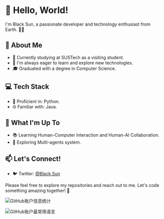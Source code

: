 # 👋 Hello, World!

I'm Black Sun, a passionate developer and technology enthusiast from Earth. 👨‍💻

## 🚀 About Me

- 💼 Currently studying at SUSTech as a visiting student.
- 🌱 I'm always eager to learn and explore new technologies.
- 🎓 Graduated with a degree in Computer Science.

## 💻 Tech Stack

- 🚀 Proficient in: Python.
- 🌐 Familiar with: Java.

## 🌟 What I'm Up To

- 📚 Learning Human-Computer Interaction and Human-AI Collaboration.
- 🤔 Exploring Multi-agents system.

## 📫 Let's Connect!

- 🐦 Twitter: [@Black Sun](https://twitter.com/chengdong_23101)
<!--
- 📷 Instagram: [@YourInstagramHandle](https://www.instagram.com/YourInstagramHandle/)
- 💼 LinkedIn: [Your LinkedIn Profile](https://www.linkedin.com/in/yourlinkedinprofile/)
- 🌐 Website: [Your Personal Website](https://www.yourwebsite.com)
-->

Please feel free to explore my repositories and reach out to me. Let's code something amazing together! 🚀


![GitHub账户信息统计](https://github-stats.ubrong.com/api?username=BlackThompson&show_icons=true&theme=tokyonight) 

![GitHub账户最常用语言](https://github-stats.ubrong.com/api/top-langs/?username=BlackThompson&layout=compact&theme=tokyonight) 

<!--
**BlackThompson/BlackThompson** is a ✨ _special_ ✨ repository because its `README.md` (this file) appears on your GitHub profile.

Here are some ideas to get you started:

- 🔭 I’m currently working on ...
- 🌱 I’m currently learning ...
- 👯 I’m looking to collaborate on ...
- 🤔 I’m looking for help with ...
- 💬 Ask me about ...
- 📫 How to reach me: ...
- 😄 Pronouns: ...
- ⚡ Fun fact: ...
-->
